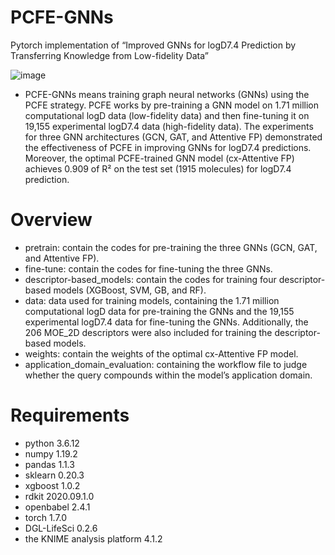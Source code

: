 # PCFE-GNNs
Pytorch implementation of “Improved GNNs for logD7.4 Prediction by Transferring Knowledge from Low-fidelity Data”

![image](https://user-images.githubusercontent.com/123799114/215254286-b348202c-5992-4f0b-aa61-4a62b13ec451.png)

* PCFE-GNNs means training graph neural networks (GNNs) using the PCFE strategy. PCFE works by pre-training a GNN model on 1.71 million computational logD data (low-fidelity data) and then fine-tuning it on 19,155 experimental logD7.4 data (high-fidelity data). The experiments for three GNN architectures (GCN, GAT, and Attentive FP) demonstrated the effectiveness of PCFE in improving GNNs for logD7.4 predictions. Moreover, the optimal PCFE-trained GNN model (cx-Attentive FP) achieves 0.909 of R² on the test set (1915 molecules) for logD7.4 prediction.

# Overview
* pretrain: contain the codes for pre-training the three GNNs (GCN, GAT, and Attentive FP).
* fine-tune: contain the codes for fine-tuning the three GNNs.
* descriptor-based_models: contain the codes for training four descriptor-based models (XGBoost, SVM, GB, and RF).
* data: data used for training models, containing the 1.71 million computational logD data for pre-training the GNNs and the 19,155 experimental logD7.4 data for fine-tuning the GNNs. Additionally, the 206 MOE_2D descriptors were also included for training the descriptor-based models.
* weights: contain the weights of the optimal cx-Attentive FP model.
* application_domain_evaluation: containing the workflow file to judge whether the query compounds within the model’s application domain.



# Requirements
* python 3.6.12
* numpy 1.19.2
* pandas 1.1.3
* sklearn 0.20.3
* xgboost 1.0.2
* rdkit 2020.09.1.0
* openbabel 2.4.1
* torch 1.7.0
* DGL-LifeSci 0.2.6
* the KNIME analysis platform 4.1.2
